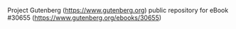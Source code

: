 Project Gutenberg (https://www.gutenberg.org) public repository for eBook #30655 (https://www.gutenberg.org/ebooks/30655)
